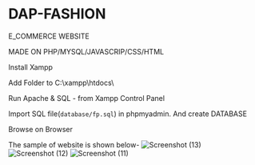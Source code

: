 # DAP-FASHION

E_COMMERCE WEBSITE 

MADE ON PHP/MYSQL/JAVASCRIP/CSS/HTML

Install Xampp

Add Folder to C:\xampp\htdocs\

Run Apache & SQL - from Xampp Control Panel

Import SQL file(`database/fp.sql`) in phpmyadmin. And create DATABASE

Browse on Browser

The sample of website is shown below-
![Screenshot (13)](https://github.com/Jhalakjain19/ecommerce_website/assets/128318856/7da958b2-eca2-47d9-85e9-40da6a332fcb)
![Screenshot (12)](https://github.com/Jhalakjain19/ecommerce_website/assets/128318856/d83cfc47-e86f-4314-9899-a37e77fac4d4)
![Screenshot (11)](https://github.com/Jhalakjain19/ecommerce_website/assets/128318856/647842c8-d711-4c42-9fcc-66a996fa2e20)



